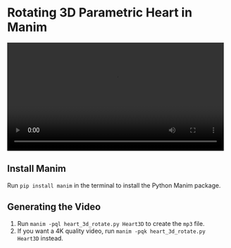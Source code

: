 # Rotating 3D Parametric Heart in Manim
<video controls width="100%">
  <source src="https://github.com/zhan4727/ParametricHeart3D/raw/main/Heart3D.mp4" type="video/mp4">
  Your browser does not support the video tag.
</video>

## Install Manim

Run `pip install manim` in the terminal to install the Python Manim package.

## Generating the Video
1. Run `manim -pql heart_3d_rotate.py Heart3D` to create the `mp3` file.
2. If you want a 4K quality video, run `manim -pqk heart_3d_rotate.py Heart3D` instead.
